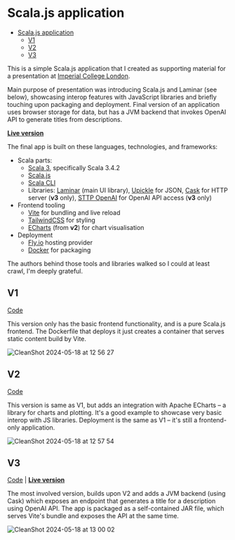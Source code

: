 # Scala.js application

<!--toc:start-->
- [Scala.js application](#scalajs-application)
  - [V1](#v1)
  - [V2](#v2)
  - [V3](#v3)
<!--toc:end-->

This is a simple Scala.js application that I created as supporting material 
for a presentation at [Imperial College London](https://www.imperial.ac.uk/). 

Main purpose of presentation was introducing Scala.js and Laminar (see below), showcasing interop features with JavaScript libraries and briefly touching upon packaging and deployment. Final version of an application uses browser storage for data, but has a JVM backend that invokes OpenAI API to generate titles from descriptions. 

[**Live version**](https://scalajs-talk-at-imperial.fly.dev/)

The final app is built on these languages, technologies, and frameworks:

- Scala parts:
  - [Scala 3](https://scala-lang.org), specifically Scala 3.4.2
  - [Scala.js](https://www.scala-js.org)
  - [Scala CLI](https://scala-cli.virtuslab.org/)
  - Libraries: [Laminar](https://laminar.dev/) (main UI library), [Upickle](https://com-lihaoyi.github.io/upickle/) for JSON, [Cask](https://com-lihaoyi.github.io/cask/) for HTTP server (**v3** only), [STTP OpenAI](https://github.com/softwaremill/sttp-openai)  for OpenAI API access (**v3** only)
- Frontend tooling
  - [Vite](https://vitejs.dev/) for bundling and live reload
  - [TailwindCSS](https://tailwindcss.com/) for styling
  - [ECharts](https://echarts.apache.org/en/index.html) (from **v2**) for chart visualisation
- Deployment
  - [Fly.io](https://fly.io/) hosting provider
  - [Docker](https://docs.docker.com/build/building/multi-stage/) for packaging

The authors behind those tools and libraries walked so I could at least crawl, I'm deeply grateful.

## V1

[Code](https://github.com/keynmol/scalajs-talk-at-imperial/commit/5463474bc81b8b849375fed1ffb89437c0c16672)

This version only has the basic frontend functionality, and is a pure Scala.js frontend. The Dockerfile that deploys it just creates a container that serves static content build by Vite.


![CleanShot 2024-05-18 at 12 56 27](https://github.com/keynmol/scalajs-talk-at-imperial/assets/1052965/7f623a41-9d89-4133-9adb-ef0ee3bae8c2)

## V2

[Code](https://github.com/keynmol/scalajs-talk-at-imperial/commit/46d5b1b5c6b6325fd34c99bd9cbb01dddff74991)

This version is same as V1, but adds an integration with Apache ECharts – a library for charts and plotting. It's a good example to showcase very basic interop with JS libraries. Deployment is the same as V1 – it's still a frontend-only application.

![CleanShot 2024-05-18 at 12 57 54](https://github.com/keynmol/scalajs-talk-at-imperial/assets/1052965/2b2dbdc3-dc7d-43e9-9b1a-90371c6afa24)

## V3

[Code](https://github.com/keynmol/scalajs-talk-at-imperial/commit/c25a7bfa563fab0902c44a905c9da04c85903efe) | [**Live version**](https://scalajs-talk-at-imperial.fly.dev/)

The most involved version, builds upon V2 and adds a JVM backend (using Cask) which exposes an endpoint that generates a title for a description using OpenAI API. The app is packaged as a self-contained JAR file, which serves Vite's bundle and exposes the API at the same time.

![CleanShot 2024-05-18 at 13 00 02](https://github.com/keynmol/scalajs-talk-at-imperial/assets/1052965/cfd0d8bf-3392-4663-8608-44ad73a6b9c2)
